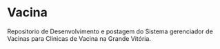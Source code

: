 # Vacina
Repositorio de Desenvolvimento e postagem do Sistema gerenciador de Vacinas para Clinicas de Vacina na Grande Vitória.

